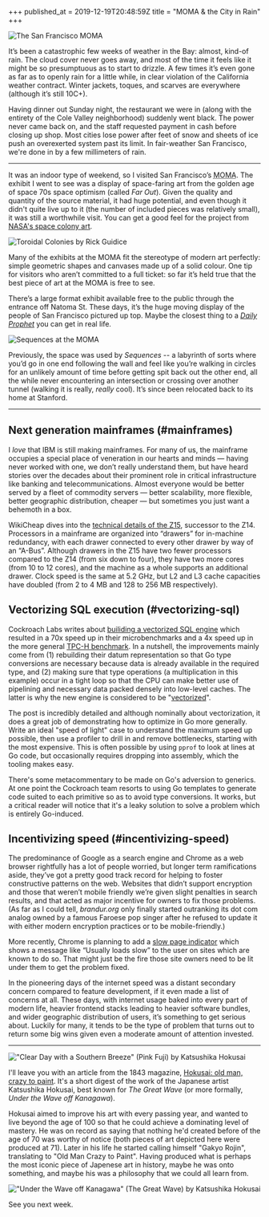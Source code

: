 +++
published_at = 2019-12-19T20:48:59Z
title = "MOMA & the City in Rain"
+++

![The San Francisco MOMA](/assets/images/nanoglyphs/006-moma-rain/moma@2x.jpg)

It’s been a catastrophic few weeks of weather in the Bay: almost, kind-of rain. The cloud cover never goes away, and most of the time it feels like it might be so presumptuous as to start to drizzle. A few times it’s even gone as far as to openly rain for a little while, in clear violation of the California weather contract. Winter jackets, toques, and scarves are everywhere (although it’s still 10C+).

Having dinner out Sunday night, the restaurant we were in (along with the entirety of the Cole Valley neighborhood) suddenly went black. The power never came back on, and the staff requested payment in cash before closing up shop. Most cities lose power after feet of snow and sheets of ice push an overexerted system past its limit. In fair-weather San Francisco, we're done in by a few millimeters of rain.

---


It was an indoor type of weekend, so I visited San Francisco’s <acronym title="Museum of Modern Art">MOMA</acronym>. The exhibit I went to see was a display of space-faring art from the golden age of space 70s space optimism (called _Far Out_). Given the quality and quantity of the source material, it had huge potential, and even though it didn't quite live up to it (the number of included pieces was relatively small), it was still a worthwhile visit. You can get a good feel for the project from [NASA's space colony art](https://settlement.arc.nasa.gov/70sArtHiRes/70sArt/art.html).

![Toroidal Colonies by Rick Guidice](/assets/images/nanoglyphs/006-moma-rain/rick-giudice-toroidal-colonies@2x.jpg)

Many of the exhibits at the MOMA fit the stereotype of modern art perfectly: simple geometric shapes and canvases made up of a solid colour. One tip for visitors who aren’t committed to a full ticket: so far it’s held true that the best piece of art at the MOMA is free to see.

There’s a large format exhibit available free to the public through the entrance off Natoma St. These days, it’s the huge moving display of the people of San Francisco pictured up top. Maybe the closest thing to a [_Daily Prophet_](https://harrypotter.fandom.com/wiki/Daily_Prophet) you can get in real life.

![Sequences at the MOMA](/assets/images/nanoglyphs/006-moma-rain/sequences@2x.jpg)

Previously, the space was used by _Sequences_ -- a labyrinth of sorts where you’d go in one end following the wall and feel like you’re walking in circles for an unlikely amount of time before getting spit back out the other end, all the while never encountering an intersection or crossing over another tunnel (walking it is really, _really_ cool). It’s since been relocated back to its home at Stanford.

---

## Next generation mainframes (#mainframes)

I _love_ that IBM is still making mainframes. For many of us, the mainframe occupies a special place of veneration in our hearts and minds — having never worked with one, we don’t really understand them, but have heard stories over the decades about their prominent role in critical infrastructure like banking and telecommunications. Almost everyone would be better served by a fleet of commodity servers — better scalability, more flexible, better geographic distribution, cheaper — but sometimes you just want a behemoth in a box.

WikiCheap dives into the [technical details of the Z15](https://fuse.wikichip.org/news/2659/ibm-introduces-next-gen-z-mainframe-the-z15-wider-cores-more-cores-more-cache-still-5-2-ghz/), successor to the Z14. Processors in a mainframe are organized into “drawers” for in-machine redundancy, with each drawer connected to every other drawer by way of an “A-Bus”. Although drawers in the Z15 have two fewer processors compared to the Z14 (from six down to four), they have two more cores (from 10 to 12 cores), and the machine as a whole supports an additional drawer. Clock speed is the same at 5.2 GHz, but L2 and L3 cache capacities have doubled (from 2 to 4 MB and 128 to 256 MB respectively).

## Vectorizing SQL execution (#vectorizing-sql)

Cockroach Labs writes about [builiding a vectorized SQL engine](https://www.cockroachlabs.com/blog/how-we-built-a-vectorized-sql-engine/#) which resulted in a 70x speed up in their microbenchmarks and a 4x speed up in the more general [TPC-H benchmark](http://www.tpc.org/tpch/). In a nutshell, the improvements mainly come from (1) rebuilding their datum representation so that Go type conversions are necessary because data is already available in the required type, and (2) making sure that type operations (a multiplication in this example) occur in a tight loop so that the CPU can make better use of pipelining and necessary data packed densely into low-level caches. The latter is why the new engine is considered to be "[vectorized](https://en.wikipedia.org/wiki/Array_programming)".

The post is incredibly detailed and although nominally about vectorization, it does a great job of demonstrating how to optimize in Go more generally. Write an ideal "speed of light" case to understand the maximum speed up possible, then use a profiler to drill in and remove bottlenecks, starting with the most expensive. This is often possible by using `pprof` to look at lines at Go code, but occasionally requires dropping into assembly, which the tooling makes easy.

There's some metacommentary to be made on Go's adversion to generics. At one point the Cockroach team resorts to using Go templates to generate code suited to each primitive so as to avoid type conversions. It works, but a critical reader will notice that it's a leaky solution to solve a problem which is entirely Go-induced.

## Incentivizing speed (#incentivizing-speed)

The predominance of Google as a search engine and Chrome as a web browser rightfully has a lot of people worried, but longer term ramifications aside, they’ve got a pretty good track record for helping to foster constructive patterns on the web. Websites that didn’t support encryption and those that weren’t mobile friendly we’re given slight penalties in search results, and that acted as major incentive for owners to fix those problems. (As far as I could tell, _brandur.org_ only finally started outranking its dot com analog owned by a famous Faroese pop singer after he refused to update it with either modern encryption practices or to be mobile-friendly.)

More recently, Chrome is planning to add a [slow page indicator](https://blog.chromium.org/2019/11/moving-towards-faster-web.html) which shows a message like “Usually loads slow” to the user on sites which are known to do so. That might just be the fire those site owners need to be lit under them to get the problem fixed.

In the pioneering days of the internet speed was a distant secondary concern compared to feature development, if it even made a list of concerns at all. These days, with internet usage baked into every part of modern life, heavier frontend stacks leading to heavier software bundles, and wider geographic distribution of users, it’s something to get serious about. Luckily for many, it tends to be the type of problem that turns out to return some big wins given even a moderate amount of attention invested.

---

!["Clear Day with a Southern Breeze" (Pink Fuji) by Katsushika Hokusai](/assets/images/nanoglyphs/006-moma-rain/pink-fuji@2x.jpg)

I'll leave you with an article from the 1843 magazine, [Hokusai: old man, crazy to paint](https://www.1843magazine.com/culture/look-closer/hokusai-old-man-crazy-to-paint). It's a short digest of the work of the Japanese artist Katsushika Hokusai, best known for _The Great Wave_ (or more formally, _Under the Wave off Kanagawa_).

Hokusai aimed to improve his art with every passing year, and wanted to live beyond the age of 100 so that he could achieve a dominating level of mastery. He was on record as saying that nothing he'd created before of the age of 70 was worthy of notice (both pieces of art depicted here were produced at 71). Later in his life he started calling himself "Gakyo Rojin", translating to "Old Man Crazy to Paint". Having produced what is perhaps the most iconic piece of Japenese art in history, maybe he was onto something, and maybe his was a philosophy that we could all learn from.

!["Under the Wave off Kanagawa" (The Great Wave) by Katsushika Hokusai](/assets/images/nanoglyphs/006-moma-rain/great-wave@2x.jpg)

See you next week.
